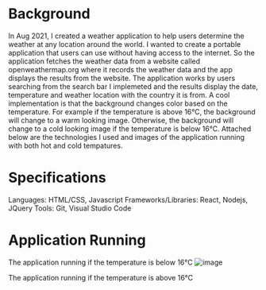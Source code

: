 # Background
In Aug 2021, I created a weather application to help users determine the weather at any location around the world. I wanted to create a portable application that users can use without having access to the internet. So the application fetches the weather data from a website called openweathermap.org where it records the weather data and the app displays the results from the website. The application works by users searching from the search bar I implemeted and the results display the date, temperature and weather location with the country it is from. A cool implementation is that the background changes color based on the temperature. For example if the temperature is above 16°C, the background will change to a warm looking image. Otherwise, the background will change to a cold looking image if the temperature is below 16°C. Attached below are the technologies I used and images of the application running with both hot and cold tempatures.

# Specifications
Languages: HTML/CSS, Javascript
Frameworks/Libraries: React, Nodejs, JQuery
Tools: Git, Visual Studio Code

# Application Running

The application running if the temperature is below 16°C
![image](https://user-images.githubusercontent.com/85756525/126418825-7bfaf78c-841f-4cce-9daf-93f2d93b672a.png)


The application running if the temperature is above 16°C
